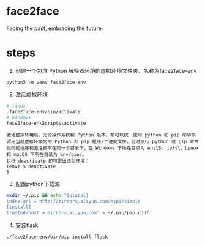 # face2face
Facing the past, embracing the future.
# steps
1. 创建一个包含 Python 解释器环境的虚拟环境文件夹，名称为face2face-env
```python3
python3 -m venv face2face-env
```
2. 激活虚拟环境
```bash
# linux
.face2face-env/bin/activate
# windows
face2face-en\Scripts\activate
```
```
激活虚拟环境后，无论操作系统和 Python 版本，都可以统一使用 python 和 pip 命令来调用当前虚拟环境内的 Python 和 pip 程序/二进制文件。此时执行 python 或 pip 命令指向的程序和激活脚本在同一个目录下，在 Windows 下所在目录为 env\Scripts\，Linux 和 macOS 下所在目录为 env/bin/。  
执行 deactivate 即可退出虚拟环境：  
(env) $ deactivate
$
```
3. 配置python下载源
```bash
mkdir ~/.pip && echo "[global]
index-url = http://mirrors.aliyun.com/pypi/simple
[install]
trusted-host = mirrors.aliyun.com" > ~/.pip/pip.conf
```
4. 安装flask
```bash
./face2face-env/bin/pip install flask 
```
